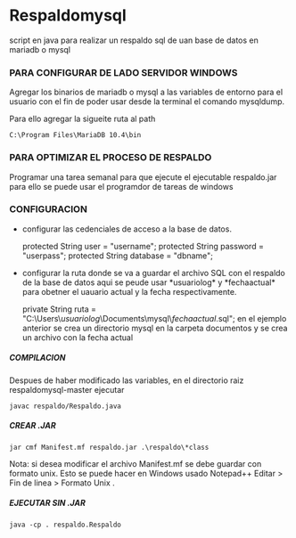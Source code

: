 # Respaldomysql
script en java para realizar un respaldo sql de uan base de datos en mariadb o mysql


### PARA CONFIGURAR DE LADO SERVIDOR WINDOWS

Agregar los binarios de mariadb o mysql a las variables de entorno para el usuario con el fin de poder usar desde la terminal el comando mysqldump.

Para ello agregar la sigueite ruta al path
	
    C:\Program Files\MariaDB 10.4\bin

### PARA OPTIMIZAR EL PROCESO DE RESPALDO

Programar una tarea semanal para que ejecute el ejecutable respaldo.jar para ello se puede usar el programdor de tareas de windows

### CONFIGURACION

- configurar las cedenciales de acceso a la base de datos.


	protected String user = "username";
    protected String password = "userpass";
    protected String database = "dbname";

- configurar la ruta donde se va a guardar el archivo SQL con el respaldo de la base de datos aqui se peude usar \*usuariolog\* y \*fechaactual\* para obetner el uauario actual y la fecha respectivamente.


    private String ruta
            = "C:\\Users\\*usuariolog*\\Documents\\mysql\\*fechaactual*.sql";
en el ejemplo anterior  se crea un directorio mysql en la carpeta documentos y se crea un archivo con la fecha actual

##### COMPILACION
Despues de haber modificado las variables, en el directorio raiz respaldomysql-master ejecutar

	javac respaldo/Respaldo.java

##### CREAR .JAR
	jar cmf Manifest.mf respaldo.jar .\respaldo\*class

Nota: si desea modificar el archivo Manifest.mf se debe guardar con formato unix.
Esto se puede hacer en Windows usado Notepad++
Editar > Fin de linea > Formato Unix .

    
##### EJECUTAR SIN .JAR
	java -cp . respaldo.Respaldo
